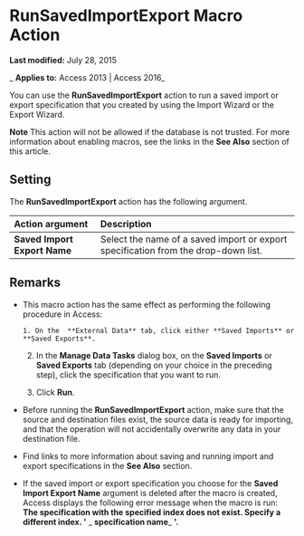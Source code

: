 
# RunSavedImportExport Macro Action

 **Last modified:** July 28, 2015

 _ **Applies to:** Access 2013 | Access 2016_

You can use the  **RunSavedImportExport** action to run a saved import or export specification that you created by using the Import Wizard or the Export Wizard.


 **Note**  This action will not be allowed if the database is not trusted. For more information about enabling macros, see the links in the  **See Also** section of this article.


## Setting

The  **RunSavedImportExport** action has the following argument.



|**Action argument**|**Description**|
|:-----|:-----|
|**Saved Import Export Name**|Select the name of a saved import or export specification from the drop-down list.|

## Remarks


- This macro action has the same effect as performing the following procedure in Access:
    
      1. On the  **External Data** tab, click either **Saved Imports** or **Saved Exports**.
    
  2. In the  **Manage Data Tasks** dialog box, on the **Saved Imports** or **Saved Exports** tab (depending on your choice in the preceding step), click the specification that you want to run.
    
  3. Click  **Run**. 
    
- Before running the  **RunSavedImportExport** action, make sure that the source and destination files exist, the source data is ready for importing, and that the operation will not accidentally overwrite any data in your destination file.
    
- Find links to more information about saving and running import and export specifications in the  **See Also** section.
    
- If the saved import or export specification you choose for the  **Saved Import Export Name** argument is deleted after the macro is created, Access displays the following error message when the macro is run: **The specification with the specified index does not exist. Specify a different index. '** _ **specification name**_ **'.**
    
